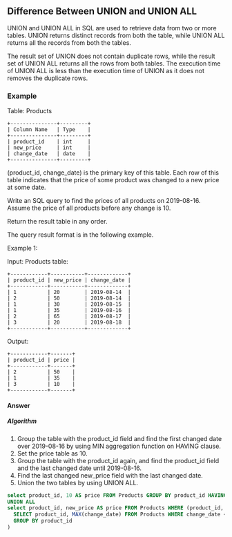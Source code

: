 ## Difference Between UNION and UNION ALL

UNION and UNION ALL in SQL are used to retrieve data from two or more tables. 
UNION returns distinct records from both the table, while UNION ALL returns all the records from both the tables.

The result set of UNION does not contain duplicate rows, while the result set of UNION ALL returns all the rows from both tables.
The execution time of UNION ALL is less than the execution time of UNION as it does not removes the duplicate rows.

### Example

Table: Products

```
+---------------+---------+
| Column Name   | Type    |
+---------------+---------+
| product_id    | int     |
| new_price     | int     |
| change_date   | date    |
+---------------+---------+
```

(product_id, change_date) is the primary key of this table.
Each row of this table indicates that the price of some product was changed to a new price at some date.
 

Write an SQL query to find the prices of all products on 2019-08-16. Assume the price of all products before any change is 10.

Return the result table in any order.

The query result format is in the following example.

 

Example 1:

Input: 
Products table:
```
+------------+-----------+-------------+
| product_id | new_price | change_date |
+------------+-----------+-------------+
| 1          | 20        | 2019-08-14  |
| 2          | 50        | 2019-08-14  |
| 1          | 30        | 2019-08-15  |
| 1          | 35        | 2019-08-16  |
| 2          | 65        | 2019-08-17  |
| 3          | 20        | 2019-08-18  |
+------------+-----------+-------------+
```
Output:
```
+------------+-------+
| product_id | price |
+------------+-------+
| 2          | 50    |
| 1          | 35    |
| 3          | 10    |
+------------+-------+
```

#### Answer

##### Algorithm

1. Group the table with the product_id field and find the first changed date over 2019-08-16 by using MIN aggregation function on HAVING    clause.
2. Set the price table as 10.
3. Group the table with the product_id again, and find the product_id field and the last changed date until 2019-08-16.
4. Find the last changed new_price field with the last changed date.
5. Union the two tables by using UNION ALL.


```sql
select product_id, 10 AS price FROM Products GROUP BY product_id HAVING MIN(change_date) > '2019-08-16'
UNION ALL
select product_id, new_price AS price FROM Products WHERE (product_id, change_date) IN(
  SELECT product_id, MAX(change_date) FROM Products WHERE change_date <= '2019-08-16'
  GROUP BY product_id
)
```
